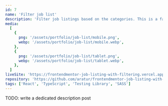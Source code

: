 ```yaml
---
id: 7
name: 'Filter job list'
description: 'Filter job listings based on the categories. This is a fairly simple project using core React features like useState, useCallback, useMemo, useEffect.'
media:
  [
    {
      png: '/assets/portfolio/job-list/mobile.png',
      webp: '/assets/portfolio/job-list/mobile.webp',
    },
    {
      png: '/assets/portfolio/job-list/tablet.png',
      webp: '/assets/portfolio/job-list/tablet.webp',
    },
  ]
liveSite: 'https://frontendmentor-job-listing-with-filtering.vercel.app/'
repository: 'https://github.com/aratur/frontendmentor-job-listing-with-filtering'
tags: ['React', 'TypeScript', 'Testing Library', 'SASS']
---
```


TODO: write a dedicated description post
